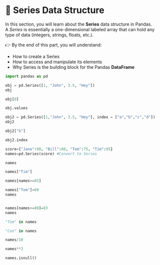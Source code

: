 # 📌 Series Data Structure  

In this section, you will learn about the **Series** data structure in Pandas.  
A *Series* is essentially a one-dimensional labeled array that can hold any type of data (integers, strings, floats, etc.).  

👉 By the end of this part, you will understand:  
- How to create a Series  
- How to access and manipulate its elements  
- Why Series is the building block for the Pandas **DataFrame**  


```python
import pandas as pd
```

```python
obj = pd.Series([1, "John", 3.5, "Hey"])
obj
```

```python
obj[0]
```

```python
obj.values
```

```python
obj2 = pd.Series([1,"John", 3.5, "Hey"], index = ["a","b","c","d"])
obj2
```

```python
obj2["b"]
```

```python
obj2.index 
```

```python
score={"Jane":90, "Bill":80, "Tom":75, "Tim":95}
names=pd.Series(score) #Convert to Series
```

```python
names
```

```python
names["Tim"]
```

```python
names[names>=85]
```

```python
names["Tom"]=60
names
```

```python

names[names<=80]=83
names
```

```python
"Tom" in names
```

```python
"Can" in names
```

```python
names/10
```

```python
names**2
```

```python
names.isnull()
```

```python

```
